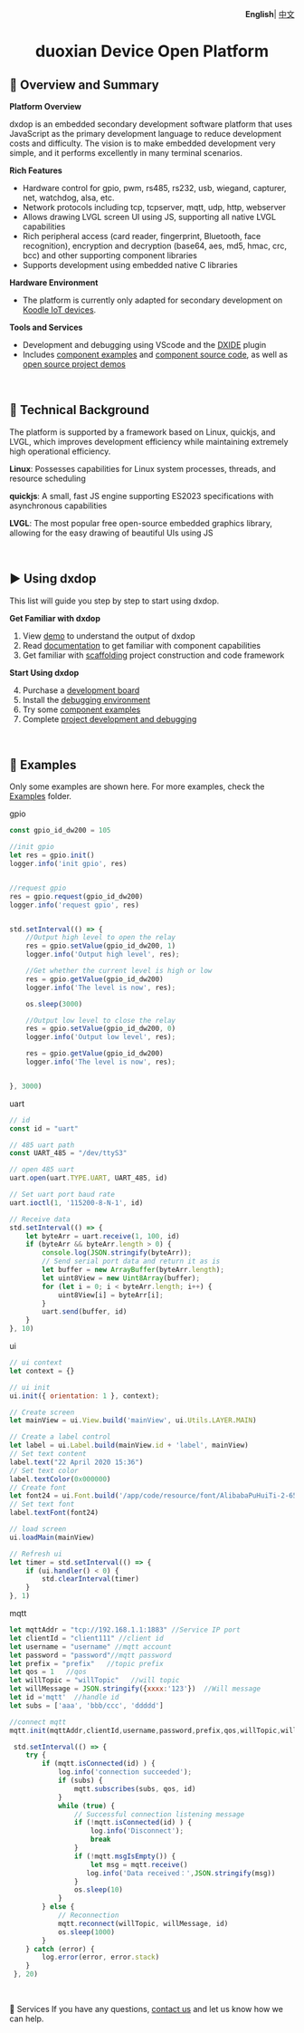 <p align="right">
    <b>English</b>| <a href="./README_CN.md">中文</a>
</p>

<h1 align="center">duoxian Device Open Platform</h1>

📒 Overview and Summary
-------------

**Platform Overview**

dxdop is an embedded secondary development software platform that uses JavaScript as the primary development language to reduce development costs and difficulty. The vision is to make embedded development very simple, and it performs excellently in many terminal scenarios.

**Rich Features** 

- Hardware control for gpio, pwm, rs485, rs232, usb, wiegand, capturer, net, watchdog, alsa, etc.
- Network protocols including tcp, tcpserver, mqtt, udp, http, webserver
- Allows drawing LVGL screen UI using JS, supporting all native LVGL capabilities
- Rich peripheral access (card reader, fingerprint, Bluetooth, face recognition), encryption and decryption (base64, aes, md5, hmac, crc, bcc) and other supporting component libraries
- Supports development using embedded native C libraries

**Hardware Environment**

- The platform is currently only adapted for secondary development on <a href="https://koodle.cn/" target="_blank">Koodle IoT devices</a>.

**Tools and Services**

- Development and debugging using VScode and the <a href="https://marketplace.visualstudio.com/items?itemName=dxide.dxide" target="_blank">DXIDE</a> plugin
- Includes <a href="./examples/dw200/" target="_blank">component examples</a> and <a href="./src/README.md" target="_blank">component source code</a>, as well as <a href="./demos/README.md" target="_blank">open source project demos</a>

<br>

🚀 Technical Background
-------

The platform is supported by a framework based on Linux, quickjs, and LVGL, which improves development efficiency while maintaining extremely high operational efficiency.

**Linux**: Possesses capabilities for Linux system processes, threads, and resource scheduling

**quickjs**: A small, fast JS engine supporting ES2023 specifications with asynchronous capabilities

**LVGL**: The most popular free open-source embedded graphics library, allowing for the easy drawing of beautiful UIs using JS

<br>

▶️ Using dxdop
---------------

This list will guide you step by step to start using dxdop.

**Get Familiar with dxdop**

1. View <a href="" target="_blank">demo</a> to understand the output of dxdop
2. Read <a href="./src/README.md" target="_blank">documentation</a> to get familiar with component capabilities
3. Get familiar with <a href="" target="_blank">scaffolding</a> project construction and code framework

**Start Using dxdop**

4. Purchase a <a href="https://koodle.cn/" target="_blank">development board</a>
5. Install the <a href="https://marketplace.visualstudio.com/items?itemName=dxide.dxide" target="_blank">debugging environment</a>
6. Try some <a href="./examples/" target="_blank">component examples</a>
7. Complete <a href="" target="_blank">project development and debugging</a>

<br>

🤖 Examples
-------

Only some examples are shown here. For more examples, check the <a href="./examples/" target="_blank">Examples</a> folder.

gpio

```JavaScript
const gpio_id_dw200 = 105

//init gpio
let res = gpio.init()
logger.info('init gpio', res)


//request gpio
res = gpio.request(gpio_id_dw200)
logger.info('request gpio', res)


std.setInterval(() => {
    //Output high level to open the relay
    res = gpio.setValue(gpio_id_dw200, 1)
    logger.info('Output high level', res);

    //Get whether the current level is high or low
    res = gpio.getValue(gpio_id_dw200)
    logger.info('The level is now', res);

    os.sleep(3000)

    //Output low level to close the relay
    res = gpio.setValue(gpio_id_dw200, 0)
    logger.info('Output low level', res);

    res = gpio.getValue(gpio_id_dw200)
    logger.info('The level is now', res);


}, 3000)

```

uart

```JavaScript
// id
const id = "uart"

// 485 uart path
const UART_485 = "/dev/ttyS3"

// open 485 uart
uart.open(uart.TYPE.UART, UART_485, id)

// Set uart port baud rate
uart.ioctl(1, '115200-8-N-1', id)

// Receive data
std.setInterval(() => {
    let byteArr = uart.receive(1, 100, id)
    if (byteArr && byteArr.length > 0) {
        console.log(JSON.stringify(byteArr));
        // Send serial port data and return it as is
        let buffer = new ArrayBuffer(byteArr.length);
        let uint8View = new Uint8Array(buffer);
        for (let i = 0; i < byteArr.length; i++) {
            uint8View[i] = byteArr[i];
        }
        uart.send(buffer, id)
    }
}, 10)
```

ui

```JavaScript
// ui context
let context = {}

// ui init
ui.init({ orientation: 1 }, context);

// Create screen
let mainView = ui.View.build('mainView', ui.Utils.LAYER.MAIN)

// Create a label control
let label = ui.Label.build(mainView.id + 'label', mainView)
// Set text content
label.text("22 April 2020 15:36")
// Set text color
label.textColor(0x000000)
// Create font
let font24 = ui.Font.build('/app/code/resource/font/AlibabaPuHuiTi-2-65-Medium.ttf', 24, ui.Utils.FONT_STYLE.NORMAL)
// Set text font
label.textFont(font24)

// load screen
ui.loadMain(mainView)

// Refresh ui
let timer = std.setInterval(() => {
    if (ui.handler() < 0) {
        std.clearInterval(timer)
    }
}, 1)

```

mqtt

```JavaScript
let mqttAddr = "tcp://192.168.1.1:1883" //Service IP port
let clientId = "client111" //client id
let username = "username" //mqtt account
let password = "password"//mqtt password
let prefix = "prefix"   //topic prefix
let qos = 1   //qos
let willTopic = "willTopic"   //will topic
let willMessage = JSON.stringify({xxxx:'123'})  //Will message
let id ='mqtt'  //handle id
let subs = ['aaa', 'bbb/ccc', 'ddddd']

//connect mqtt
mqtt.init(mqttAddr,clientId,username,password,prefix,qos,willTopic,willMessage,id)

 std.setInterval(() => {
    try {
        if (mqtt.isConnected(id) ) {
            log.info('connection succeeded');
            if (subs) {
                mqtt.subscribes(subs, qos, id)
            }
            while (true) {
                // Successful connection listening message
                if (!mqtt.isConnected(id) ) {
                    log.info('Disconnect');
                    break
                }
                if (!mqtt.msgIsEmpty()) {
                    let msg = mqtt.receive()
                   log.info('Data received：',JSON.stringify(msg))
                }
                os.sleep(10)
            }
        } else {
            // Reconnection
            mqtt.reconnect(willTopic, willMessage, id)
            os.sleep(1000)
        }
    } catch (error) {
        log.error(error, error.stack)
    }
 }, 20)

```

<br>

🤝 Services
If you have any questions, <a href="https://koodle.cn/index.php/contact-us/" target="_blank">contact us</a> and let us know how we can help.
